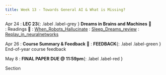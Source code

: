 ```yaml
---
title: Week 13 - Towards General AI & What is Missing?
---
```


Apr 24
: **LEC 23**{: .label .label-grey } **Dreams in Brains and Machines** 🎥  
: Readings 📖
: [When_Robots_Hallucinate](https://canvas.harvard.edu/files/17378948/download?download_frd=1)
: [Sleep_Dreams_review](https://canvas.harvard.edu/files/17378949/download?download_frd=1)
: [Replay_in_neuralnetworks](https://www.deepmind.com/blog/replay-in-biological-and-artificial-neural-networks)

Apr 26
: **Course Summary & Feedback** 🎥
: **FEEDBACK**{: .label .label-green } End-of-year course feedback

May 8
: **FINAL PAPER DUE @ 11:59pm**{: .label .label-red }

Section



